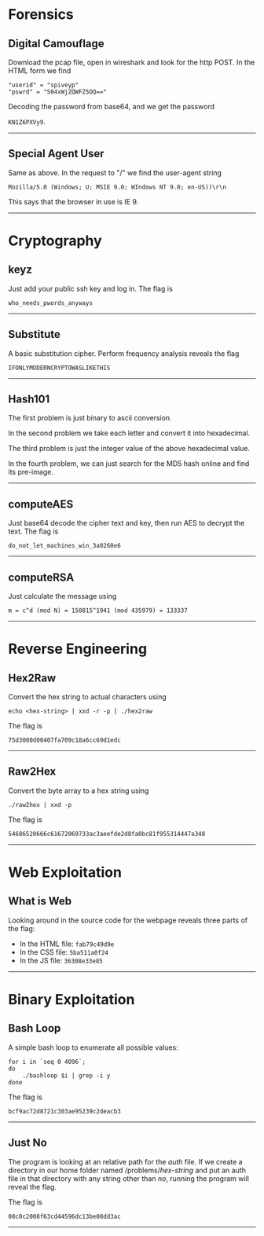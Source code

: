 # Forensics

## Digital Camouflage
Download the pcap file, open in wireshark and look for the http POST.
In the HTML form we find 

```
"userid" = "spiveyp"
"pswrd" = "S04xWjZQWFZ5OQ=="
```

Decoding the password from base64, and we get the password 

`KN1Z6PXVy9`.

---

## Special Agent User
Same as above.
In the request to "/" we find the user-agent string

`Mozilla/5.0 (Windows; U; MSIE 9.0; WIndows NT 9.0; en-US))\r\n`

This says that the browser in use is IE 9.

---

# Cryptography

## keyz
Just add your public ssh key and log in.
The flag is

`who_needs_pwords_anyways`

---

## Substitute
A basic substitution cipher. Perform frequency analysis reveals the flag

`IFONLYMODERNCRYPTOWASLIKETHIS`

---

## Hash101
The first problem is just binary to ascii conversion.

In the second problem we take each letter and convert it into hexadecimal.

The third problem is just the integer value of the above hexadecimal value.

In the fourth problem, we can just search for the MD5 hash online and find its pre-image.

---

## computeAES
Just base64 decode the cipher text and key, then run AES to decrypt the text. The flag is

`do_not_let_machines_win_3a0260e6`

---

## computeRSA
Just calculate the message using

`m = c^d (mod N) = 150815^1941 (mod 435979) = 133337`

---

# Reverse Engineering

## Hex2Raw
Convert the hex string to actual characters using

`echo <hex-string> | xxd -r -p | ./hex2raw`

The flag is

`75d3080d00407fa709c18a6cc69d1edc`

---

## Raw2Hex
Convert the byte array to a hex string using

`./raw2hex | xxd -p`

The flag is

`54686520666c61672069733ac3aeefde2d8fa0bc81f955314447a348`

---

# Web Exploitation

## What is Web
Looking around in the source code for the webpage reveals three parts of the flag:

* In the HTML file: `fab79c49d9e`
* In the CSS file:  `5ba511a0f24`
* In the JS file:   `36308e33e85`

---

# Binary Exploitation

## Bash Loop
A simple bash loop to enumerate all possible values:

```
for i in `seq 0 4096`;
do
	./bashloop $i | grep -i y
done
```

The flag is

`bcf9ac72d8721c303ae95239c2deacb3`

---

## Just No
The program is looking at an relative path for the _auth_ file. If we create a directory in our home folder named /problems/_hex-string_ and put an auth file in that directory with any string other than _no_, running the program will reveal the flag.

The flag is 

`08c0c2008f63cd44596dc13be08dd3ac`

---
